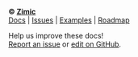 **© [Zimic](https://github.com/zimicjs)**<br> [Docs](https://github.com/zimicjs/zimic/wiki) |
[Issues](https://github.com/zimicjs/zimic/issues) | [Examples](../../examples/README.md) |
[Roadmap](https://github.com/orgs/zimicjs/projects/1/views/5)

Help us improve these docs!<br> [Report an issue](https://github.com/zimicjs/zimic/issues) or
[edit on GitHub](../../docs/wiki).
